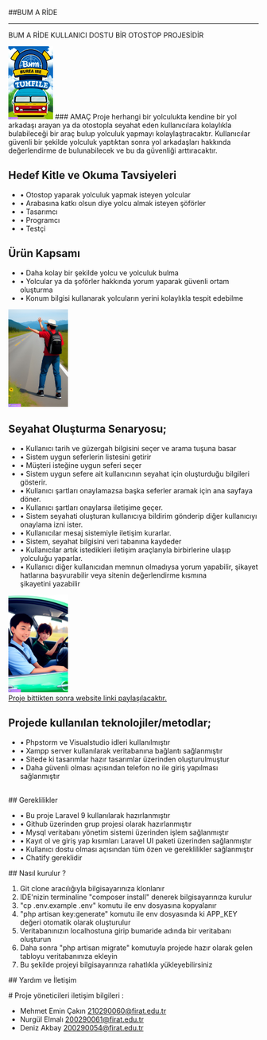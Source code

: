 ##BUM A RİDE

------------

BUM A RİDE KULLANICI DOSTU BİR OTOSTOP PROJESİDİR        

<img src="public/images/otostop3.jpg" width="90" heigt="90"> 
### AMAÇ 
Proje herhangi bir yolculukta kendine bir yol arkadaşı arayan ya da otostopla seyahat eden kullanıcılara kolaylıkla bulabileceği bir araç bulup yolculuk yapmayı kolaylaştıracaktır. Kullanıcılar güvenli bir şekilde yolculuk yaptıktan sonra yol arkadaşları hakkında değerlendirme de bulunabilecek ve bu da güvenliği arttıracaktır.

## Hedef Kitle ve Okuma Tavsiyeleri
<p>
 <ul>
 <li> •	Otostop yaparak yolculuk yapmak isteyen yolcular </li>
 <li> •	Arabasına katkı olsun diye yolcu almak isteyen şöförler </li>
 <li> •	Tasarımcı </li>
 <li> •	Programcı </li>
 <li> •	Testçi </li>
 </ul>

</p>

## Ürün Kapsamı
<p>
  <ul>
  <li> •	Daha kolay bir şekilde yolcu ve yolculuk bulma </li>
  <li> •	Yolcular ya da şoförler hakkında yorum yaparak güvenli ortam oluşturma </li>
  <li> •	Konum bilgisi kullanarak yolcuların yerini kolaylıkla tespit edebilme </li>
  </ul>
</p>
   



<img src="public/images/otostop.jpg" width="120" heigt="120">
      
## Seyahat Oluşturma Senaryosu;
 <p>
 <ul>
<li> •	Kullanıcı tarih ve güzergah bilgisini seçer ve arama tuşuna basar </li>
<li> •	Sistem uygun seferlerin listesini getirir </li>
<li> •	Müşteri isteğine uygun seferi seçer </li>
<li> •	Sistem uygun sefere ait kullanıcının seyahat için oluşturduğu bilgileri gösterir. </li>
<li> •	Kullanıcı şartları onaylamazsa başka seferler aramak için ana sayfaya döner. </li>
<li> •	Kullanıcı şartları onaylarsa iletişime geçer.</li>
<li> •	Sistem seyahati oluşturan kullanıcıya bildirim gönderip diğer kullanıcıyı onaylama izni ister. </li>
<li> •	Kullanıcılar mesaj sistemiyle iletişim kurarlar. </li>
<li> •	Sistem, seyahat bilgisini veri tabanına kaydeder </li>
<li> •	Kullanıcılar artık istedikleri iletişim araçlarıyla birbirlerine ulaşıp yolculuğu yaparlar. </li>
<li> •	Kullanıcı diğer kullanıcıdan memnun olmadıysa yorum yapabilir, şikayet hatlarına başvurabilir veya sitenin değerlendirme kısmına şikayetini yazabilir</li>
 </ul>
</p>

 <img src="public/images/otostop2.jpg" width="120" heigt="120"> <br>
 <a href=""> Proje bittikten sonra website linki paylaşılacaktır. </a> <br>
 
 ## Projede kullanılan teknolojiler/metodlar;
 <p>
 <ul>
<li> •	Phpstorm ve Visualstudio idleri kullanılmıştır </li>
<li> •	Xampp server kullanılarak veritabanına bağlantı sağlanmıştır </li>
<li> •	Sitede ki tasarımlar hazır tasarımlar üzerinden oluşturulmuştur </li>
<li> • Daha güvenli olması açısından telefon no ile giriş yapılması sağlanmıştır </li>
</ul>
</p> <br>
## Gereklilikler
 <p>
 <ul>
<li> •	Bu proje Laravel 9 kullanılarak hazırlanmıştır </li>
<li> •	Github üzerinden grup projesi olarak hazırlanmıştır </li>
<li> •	Mysql veritabanı yönetim sistemi üzerinden işlem sağlanmıştır </li>
<li> •  Kayıt ol ve giriş yap kısımları Laravel UI paketi üzerinden sağlanmıştır </li>
<li> •  Kullanıcı dostu olması açısından tüm özen ve gereklilikler sağlanmıştır </li>
<li> •  Chatify gereklidir </li>
</ul>
</p> 
## Nasıl kurulur ?     
 <p>
 <ol>
<li> Git clone aracılığıyla bilgisayarınıza klonlanır </li>
<li> IDE'nizin terminaline "composer install" denerek bilgisayarınıza kurulur </li>
<li> "cp .env.example .env" komutu ile env dosyasına kopyalanır </li>
<li> "php artisan key:generate" komutu ile env dosyasında ki APP_KEY değeri otomatik olarak oluşturulur </li>
<li> Veritabanınızın localhostuna girip bumaride adında bir veritabanı oluşturun </li>
<li> Daha sonra "php artisan migrate" komutuyla projede hazır olarak gelen tabloyu veritabanınıza ekleyin </li>
<li> Bu şekilde projeyi bilgisayarınıza rahatlıkla yükleyebilirsiniz </li>
</ol>
</p> 
## Yardım ve İletişim
<p>
# Proje yöneticileri iletişim bilgileri : <br>
<ul>
<li> Mehmet Emin Çakın <a href="mailto:210290060@firat.edu.tr"> 210290060@firat.edu.tr </a> </li>
<li> Nurgül Elmalı <a href="mailto:200290061@firat.edu.tr"> 200290061@firat.edu.tr </a> </li>
<li> Deniz Akbay <a href="mailto:210290054@firat.edu.tr"> 200290054@firat.edu.tr </a> </li>
</ul>
</p>
    
    
  
 


      


